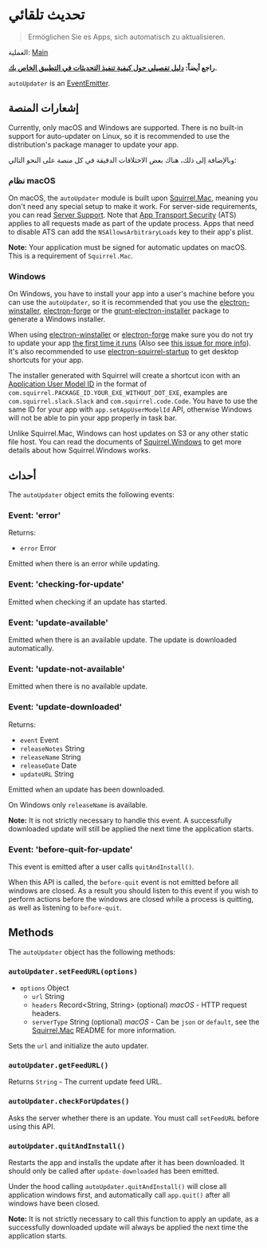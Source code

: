 # تحديث تلقائي

> Ermöglichen Sie es Apps, sich automatisch zu aktualisieren.

العملية: [Main](../glossary.md#main-process)

**راجع أيضاً: [دليل تفصيلي حول كيفية تنفيذ التحديثات في التطبيق الخاص بك](../tutorial/updates.md).**

`autoUpdater` is an [EventEmitter][event-emitter].

## إشعارات المنصة

Currently, only macOS and Windows are supported. There is no built-in support for auto-updater on Linux, so it is recommended to use the distribution's package manager to update your app.

وبالإضافة إلى ذلك، هناك بعض الاختلافات الدقيقة في كل منصة على النحو التالي:

### نظام macOS

On macOS, the `autoUpdater` module is built upon [Squirrel.Mac][squirrel-mac], meaning you don't need any special setup to make it work. For server-side requirements, you can read [Server Support][server-support]. Note that [App Transport Security](https://developer.apple.com/library/content/documentation/General/Reference/InfoPlistKeyReference/Articles/CocoaKeys.html#//apple_ref/doc/uid/TP40009251-SW35) (ATS) applies to all requests made as part of the update process. Apps that need to disable ATS can add the `NSAllowsArbitraryLoads` key to their app's plist.

**Note:** Your application must be signed for automatic updates on macOS. This is a requirement of `Squirrel.Mac`.

### Windows

On Windows, you have to install your app into a user's machine before you can use the `autoUpdater`, so it is recommended that you use the [electron-winstaller][installer-lib], [electron-forge][electron-forge-lib] or the [grunt-electron-installer][installer] package to generate a Windows installer.

When using [electron-winstaller][installer-lib] or [electron-forge][electron-forge-lib] make sure you do not try to update your app [the first time it runs](https://github.com/electron/windows-installer#handling-squirrel-events) (Also see [this issue for more info](https://github.com/electron/electron/issues/7155)). It's also recommended to use [electron-squirrel-startup](https://github.com/mongodb-js/electron-squirrel-startup) to get desktop shortcuts for your app.

The installer generated with Squirrel will create a shortcut icon with an [Application User Model ID][app-user-model-id] in the format of `com.squirrel.PACKAGE_ID.YOUR_EXE_WITHOUT_DOT_EXE`, examples are `com.squirrel.slack.Slack` and `com.squirrel.code.Code`. You have to use the same ID for your app with `app.setAppUserModelId` API, otherwise Windows will not be able to pin your app properly in task bar.

Unlike Squirrel.Mac, Windows can host updates on S3 or any other static file host. You can read the documents of [Squirrel.Windows][squirrel-windows] to get more details about how Squirrel.Windows works.

## أحداث

The `autoUpdater` object emits the following events:

### Event: 'error'

Returns:

* `error` Error

Emitted when there is an error while updating.

### Event: 'checking-for-update'

Emitted when checking if an update has started.

### Event: 'update-available'

Emitted when there is an available update. The update is downloaded automatically.

### Event: 'update-not-available'

Emitted when there is no available update.

### Event: 'update-downloaded'

Returns:

* `event` Event
* `releaseNotes` String
* `releaseName` String
* `releaseDate` Date
* `updateURL` String

Emitted when an update has been downloaded.

On Windows only `releaseName` is available.

**Note:** It is not strictly necessary to handle this event. A successfully downloaded update will still be applied the next time the application starts.

### Event: 'before-quit-for-update'

This event is emitted after a user calls `quitAndInstall()`.

When this API is called, the `before-quit` event is not emitted before all windows are closed. As a result you should listen to this event if you wish to perform actions before the windows are closed while a process is quitting, as well as listening to `before-quit`.

## Methods

The `autoUpdater` object has the following methods:

### `autoUpdater.setFeedURL(options)`

* `options` Object
  * `url` String
  * `headers` Record<String, String> (optional) _macOS_ - HTTP request headers.
  * `serverType` String (optional) _macOS_ - Can be `json` or `default`, see the [Squirrel.Mac][squirrel-mac] README for more information.

Sets the `url` and initialize the auto updater.

### `autoUpdater.getFeedURL()`

Returns `String` - The current update feed URL.

### `autoUpdater.checkForUpdates()`

Asks the server whether there is an update. You must call `setFeedURL` before using this API.

### `autoUpdater.quitAndInstall()`

Restarts the app and installs the update after it has been downloaded. It should only be called after `update-downloaded` has been emitted.

Under the hood calling `autoUpdater.quitAndInstall()` will close all application windows first, and automatically call `app.quit()` after all windows have been closed.

**Note:** It is not strictly necessary to call this function to apply an update, as a successfully downloaded update will always be applied the next time the application starts.

[squirrel-mac]: https://github.com/Squirrel/Squirrel.Mac
[server-support]: https://github.com/Squirrel/Squirrel.Mac#server-support
[squirrel-windows]: https://github.com/Squirrel/Squirrel.Windows
[installer]: https://github.com/electron/grunt-electron-installer
[installer-lib]: https://github.com/electron/windows-installer
[electron-forge-lib]: https://github.com/electron-userland/electron-forge
[app-user-model-id]: https://msdn.microsoft.com/en-us/library/windows/desktop/dd378459(v=vs.85).aspx
[event-emitter]: https://nodejs.org/api/events.html#events_class_eventemitter
